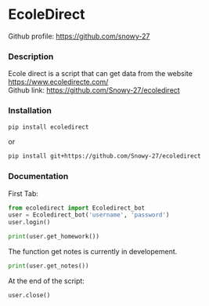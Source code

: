 # EcoleDirect
Github profile: https://github.com/snowy-27

### Description
Ecole direct is a script that can get data from the website https://www.ecoledirecte.com/
<br>
Github link: https://github.com/Snowy-27/ecoledirect

### Installation
```sh
pip install ecoledirect
```
or 
```sh
pip install git+https://github.com/Snowy-27/ecoledirect
```

### Documentation

First Tab:
```py
from ecoledirect import Ecoledirect_bot
user = Ecoledirect_bot('username', 'password')
user.login()
```
```py
print(user.get_homework())
```
The function get notes is currently in developement. 
```py
print(user.get_notes()) 
```
At the end of the script: 
```py
user.close()
```
